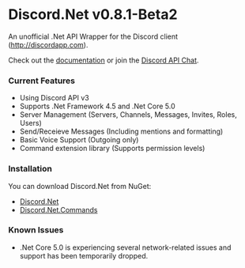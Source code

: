 # Discord.Net v0.8.1-Beta2
An unofficial .Net API Wrapper for the Discord client (http://discordapp.com).

Check out the [documentation](https://discordnet.readthedocs.org/en/latest/) or join the [Discord API Chat](https://discord.gg/0SBTUU1wZTVjAMPx).

### Current Features
- Using Discord API v3
- Supports .Net Framework 4.5 and .Net Core 5.0
- Server Management (Servers, Channels, Messages, Invites, Roles, Users)
- Send/Receieve Messages (Including mentions and formatting)
- Basic Voice Support (Outgoing only)
- Command extension library (Supports permission levels)

### Installation
You can download Discord.Net from NuGet:
- [Discord.Net](https://www.nuget.org/packages/Discord.Net/)
- [Discord.Net.Commands](https://www.nuget.org/packages/Discord.Net.Commands/)

### Known Issues
- .Net Core 5.0 is experiencing several network-related issues and support has been temporarily dropped.
